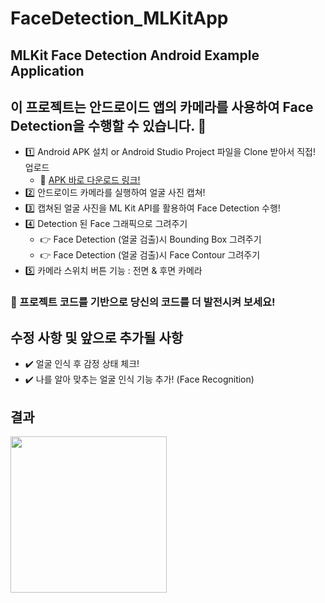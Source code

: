 # FaceDetection_MLKitApp

## MLKit Face Detection Android Example Application 

## 이 프로젝트는 안드로이드 앱의 카메라를 사용하여 Face Detection을 수행할 수 있습니다. 🚀
- 1️⃣ Android APK 설치 or Android Studio Project 파일을 Clone 받아서 직접! 업로드
  - 💚 [APK 바로 다운로드 링크!](https://www.dropbox.com/s/u7mwn74wuu2oszi/Face_Detection_MLKit_App.apk?dl=1)
- 2️⃣ 안드로이드 카메라를 실행하여 얼굴 사진 캡쳐!
- 3️⃣ 캡쳐된 얼굴 사진을 ML Kit API를 활용하여 Face Detection 수행!
- 4️⃣ Detection 된 Face 그래픽으로 그려주기
  - 👉 Face Detection (얼굴 검출)시 Bounding Box 그려주기 
  - 👉 Face Detection (얼굴 검출)시 Face Contour 그려주기 
- 5️⃣ 카메라 스위치 버튼 기능 : 전면 & 후면 카메라

### 🚀 프로젝트 코드를 기반으로 당신의 코드를 더 발전시켜 보세요!

## 수정 사항 및 앞으로 추가될 사항
- ✔️ 얼굴 인식 후 감정 상태 체크!
- ✔️ 나를 알아 맞추는 얼굴 인식 기능 추가! (Face Recognition)

## 결과


<img src="./Demo/face_detection_app_demo.gif" width="250"/>
